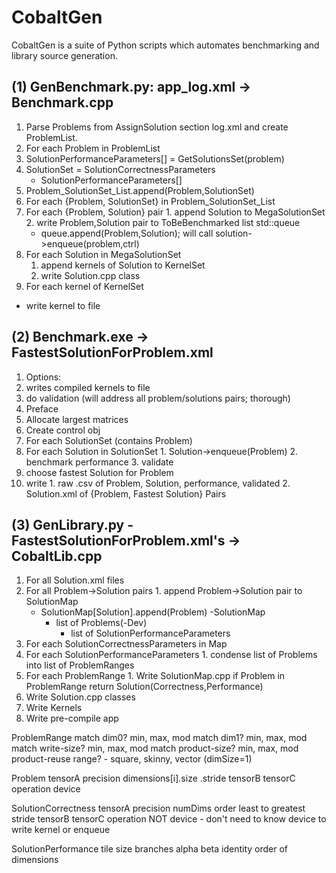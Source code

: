 # CobaltGen

CobaltGen is a suite of Python scripts which automates benchmarking and library source generation.

## (1) GenBenchmark.py: app\_log.xml -> Benchmark.cpp

1. Parse Problems from AssignSolution section log.xml and create ProblemList.
2. For each Problem in ProblemList
  1. SolutionPerformanceParameters[] = GetSolutionsSet(problem)
  2. SolutionSet = SolutionCorrectnessParameters
      + SolutionPerformanceParameters[]
  3. Problem\_SolutionSet\_List.append(Problem,SolutionSet)
3. For each {Problem, SolutionSet} in Problem\_SolutionSet\_List
  1. For each {Problem, Solution} pair
    1. append Solution to MegaSolutionSet
    2. write Problem,Solution pair to ToBeBenchmarked list std::queue
      - queue.append(Problem,Solution); will call solution->enqueue(problem,ctrl)
4. For each Solution in MegaSolutionSet
    1. append kernels of Solution to KernelSet
    2. write Solution.cpp class
5. For each kernel of KernelSet
  - write kernel to file

## (2) Benchmark.exe -> FastestSolutionForProblem.xml
1. Options:
  1. writes compiled kernels to file
  2. do validation (will address all problem/solutions pairs; thorough)
2. Preface
  1. Allocate largest matrices
  2. Create control obj
3. For each SolutionSet (contains Problem)
  1. For each Solution in SolutionSet
    1. Solution->enqueue(Problem)
    2. benchmark performance
    3. validate
  2. choose fastest Solution for Problem
  3. write
    1. raw .csv of Problem, Solution, performance, validated
    2. Solution.xml of {Problem, Fastest Solution} Pairs

## (3) GenLibrary.py - FastestSolutionForProblem.xml's -> CobaltLib.cpp
1. For all Solution.xml files
  1. For all Problem->Solution pairs
    1. append Problem->Solution pair to SolutionMap
      - SolutionMap[Solution].append(Problem)
      -SolutionMap
        - list of Problems(-Dev)
          - list of SolutionPerformanceParameters
2. For each SolutionCorrectnessParameters in Map
  1. For each SolutionPerformanceParameters
    1. condense list of Problems into list of ProblemRanges
  2. For each ProblemRange
    1. Write SolutionMap.cpp if Problem in ProblemRange return Solution(Correctness,Performance)
3. Write Solution.cpp classes
4. Write Kernels
5. Write pre-compile app





ProblemRange
  match dim0? min, max, mod
  match dim1? min, max, mod
  match write-size? min, max, mod
  match product-size? min, max, mod
  product-reuse range? - square, skinny, vector (dimSize=1)

Problem
  tensorA
    precision
    dimensions[i].size .stride
  tensorB
  tensorC
  operation
  device

SolutionCorrectness
  tensorA
    precision
    numDims
    order least to greatest stride
  tensorB
  tensorC
  operation
  NOT device - don't need to know device to write kernel or enqueue


SolutionPerformance
  tile size
  branches
  alpha beta identity
  order of dimensions
